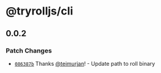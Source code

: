 # @tryrolljs/cli

## 0.0.2

### Patch Changes

- [`086387b`](https://github.com/TuringAdvisoryGroup/tryrolljs/commit/086387bf88703c2b25c36b26807c3b21f46db75e) Thanks [@teimurjan](https://github.com/teimurjan)! - Update path to roll binary
